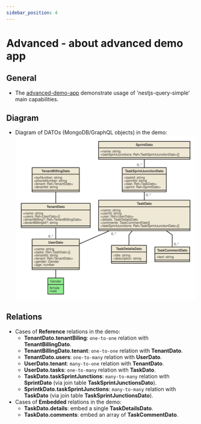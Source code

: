 ```yaml
---
sidebar_position: 4
---
```


# Advanced - about advanced demo app

## General
* The [advanced-demo-app](https://github.com/choresh/nestjs-query-simple/tree/main/examples/advanced-demo-app) demonstrate usage of 'nestjs-query-simple' main capabilities.

## Diagram
* Diagram of DATOs (MongoDB/GraphQL objects) in the demo:
 ![Alt text here](../static/img/datos.svg)

## Relations
* Cases of **Reference** relations in the demo:
  * **TenantDato.tenantBiling**: `one-to-one` relation with **TenantBillingDato**.
  * **TenantBillingDato.tenant**: `one-to-one` relation with **TenantDato**.
  * **TenantDato.users**: `one-to-many` relation with **UserDato**.
  * **UserDato.tenant**: `many-to-one` relation with **TenantDato**.
  * **UserDato.tasks**: `one-to-many` relation with **TaskDato**.
  * **TaskDato.taskSprintJunctions**: `many-to-many` relation with **SprintDato** (via join table **TaskSprintJunctionsDato**).
  * **SprintkDato.taskSprintJunctions**: `many-to-many` relation with **TaskDato** (via join table **TaskSprintJunctionsDato**).
* Cases of **Embedded** relations in the demo:
  * **TaskDato.details**: embed a single **TaskDetailsDato**.
  * **TaskDato.comments**: embed an array of **TaskCommentDato**.